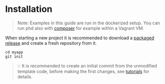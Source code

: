Installation
============

> Note: Examples in this guide are run in the dockerized setup. 
> You can run phd also  with [composer](../6-tutorials/installation-composer.md) 
> for example within a Vagrant VM. 

When starting a new project it is recommended to download a [packaged release](https://github.com/phundament/app/releases)
and create a fresh repository from it.

    cd myapp
    git init

> :bulb: It is recommended to create an initial commit from the unmodified template code, before making the first changes, see [tutorials](../6-tutorials/git-repository.md) for details.

